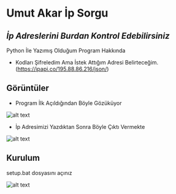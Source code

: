 # Umut Akar İp Sorgu
## _İp Adreslerini Burdan Kontrol Edebilirsiniz_


Python İle Yazımış Olduğum Program Hakkında

- Kodları Şifreledim Ama İstek Attığım Adresi Belirteceğim. (https://ipapi.co/195.88.86.216/json/)

## Görüntüler

- Program İlk Açıldığından Böyle Gözüküyor

![alt text](https://cdn.discordapp.com/attachments/1066743327426347158/1067408703835344896/Ekran_goruntusu_20230124_144053.png)

- İp Adresimizi Yazdıktan Sonra Böyle Çıktı Vermekte

![alt text](https://cdn.discordapp.com/attachments/1066743327426347158/1067408777516683284/image.png)

## Kurulum

setup.bat dosyasını açınız

![alt text](https://cdn.discordapp.com/attachments/1066743327426347158/1067409335174574120/image.png)
